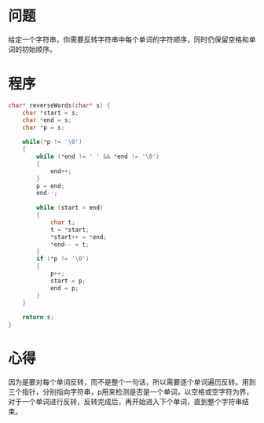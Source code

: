 # 问题
给定一个字符串，你需要反转字符串中每个单词的字符顺序，同时仍保留空格和单词的初始顺序。

# 程序
```C
char* reverseWords(char* s) {
    char *start = s;
    char *end = s;
    char *p = s;
   
    while(*p != '\0')
    {
        while (*end != ' ' && *end != '\0')
        {
            end++;
        }
        p = end;
        end--;
        
        while (start < end)
        {
            char t;
            t = *start;
            *start++ = *end;
            *end-- = t;
        }
        if (*p != '\0')
        {
            p++;
            start = p;
            end = p;
        }
    }
    
    return s;
}
```
# 心得
因为是要对每个单词反转，而不是整个一句话，所以需要逐个单词遍历反转。用到三个指针，分别指向字符串，p用来检测是否是一个单词，以空格或空字符为界，对于一个单词进行反转，反转完成后，再开始进入下个单词，直到整个字符串结束。